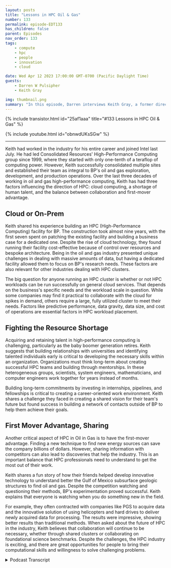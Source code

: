 ```yaml
---
layout: posts
title: "Lessons in HPC Oil & Gas"
number: 133
permalink: episode-EDT133
has_children: false
parent: Episodes
nav_order: 133
tags:
    - compute
    - hpc
    - people
    - innovation
    - cloud

date: Wed Apr 12 2023 17:00:00 GMT-0700 (Pacific Daylight Time)
guests:
    - Darren W Pulsipher
    - Keith Gray

img: thumbnail.png
summary: "In this episode, Darren interviews Keith Gray, a former director of high-performance computing at British Petroleum. With over 30 years of managing HPC centers, Keith gives great insight into the challenges, best practices, and the future of high-performance computing."
---
```


{% include transistor.html id="25af1aaa" title="#133 Lessons in HPC Oil & Gas" %}

{% include youtube.html id="obnwdUKsSGw" %}

---

Keith had worked in the industry for his entire career and joined Intel last July. He had led Consolidated Resources' High-Performance Computing group since 1999, where they started with only one-tenth of a teraflop of computing power. However, Keith successfully consolidated multiple sites and established their team as integral to BP's oil and gas exploration, development, and production operations. Over the last three decades of working in oil and gas high-performance computing, Keith has had three factors influencing the direction of HPC: cloud computing, a shortage of human talent, and the balance between collaboration and first-mover advantage.

## Cloud or On-Prem

Keith shared his experience building an HPC (High-Performance Computing) facility for BP. The construction took almost nine years, with the first seven spent on patching the existing facility and building a business case for a dedicated one. Despite the rise of cloud technology, they found running their facility cost-effective because of control over resources and bespoke architecture. Being in the oil and gas industry presented unique challenges in dealing with massive amounts of data, but having a dedicated facility allowed them to focus on BP's research needs. These factors are also relevant for other industries dealing with HPC clusters.

The big question for anyone running an HPC cluster is whether or not HPC workloads can be run successfully on general cloud services. That depends on the business's specific needs and the workload scale in question. While some companies may find it practical to collaborate with the cloud for spikes in demand, others require a large, fully utilized cluster to meet their needs.  Factors like predictive performance, data gravity, data size, and cost of operations are essential factors in HPC workload placement.

## Fighting the Resource Shortage

Acquiring and retaining talent in high-performance computing is challenging, particularly as the baby boomer generation retires. Keith suggests that building relationships with universities and identifying talented individuals early is critical to developing the necessary skills within an organization. Organizations must think long-term about creating successful HPC teams and building through mentorships. In these heterogeneous groups, scientists, system engineers, mathematicians, and computer engineers work together for years instead of months.

Building long-term commitments by investing in internships, pipelines, and fellowships is critical to creating a career-oriented work environment. Keith shares a challenge they faced in creating a shared vision for their team's future but found success in building a network of contacts outside of BP to help them achieve their goals.

## First Mover Advantage, Sharing

Another critical aspect of HPC in Oil in Gas is to have the first-mover advantage. Finding a new technique to find new energy sources can save the company billions of dollars. However, sharing information with competitors can also lead to discoveries that help the industry. This is an important balance that HPC professionals need to understand to get the most out of their work.

Keith shares a fun story of how their friends helped develop innovative technology to understand better the Gulf of Mexico subsurface geologic structures to find oil and gas. Despite the competition watching and questioning their methods, BP's experimentation proved successful. Keith explains that everyone is watching when you do something new in the field.

For example, they often contracted with companies like PGS to acquire data and the innovative solution of using helicopters and hard drives to deliver newly acquired data for processing. The results were impressive, showing better results than traditional methods. When asked about the future of HPC in the industry, Keith believes that collaboration will continue to be necessary, whether through shared clusters or collaborating on foundational science benchmarks. Despite the challenges, the HPC industry is exciting, and there are great opportunities for people to bring their computational skills and willingness to solve challenging problems.


<details>
<summary> Podcast Transcript </summary>

<p>﻿1</p>
<p>Hello, this is Darren</p>
<p>Pulsipher, chief solution,architect of public sector at Intel.</p>
<p>And welcome to Embracing</p>
<p>Digital Transformation,where we investigate effective change,leveragingpeople process and technology.</p>
<p>On today's episode, Lessonsfrom High Performance Computing in Oiland Gas with special guest Keith Gray.</p>
<p>Keith, welcome to the show.</p>
<p>Thanks, Darren.</p>
<p>A. Keith,you've just joined Intel not too long ago.</p>
<p>I mean, Intel of a short term meansyou haven't had your first sabbatical,which means seven years, whicha, but you've joined usjust in this last year, if I remember.</p>
<p>Right. Is that right?</p>
<p>That's correct. I joined last July.</p>
<p>So tell us a little bitabout your backgroundand what you're doing it, Intel.</p>
<p>Thanks.</p>
<p>So my background is geophysics.</p>
<p>I got an undergraduate degreefrom Virginia Tech and very much hopedit would help me find careeropportunities in oil and gas.</p>
<p>And I've been able to workmy whole career in oil and gas.</p>
<p>Worked really closelywith Intelfor a significant fraction of that.</p>
<p>And it was exciting to get the opportunityto joinand see the world from this side.</p>
<p>When I first came out of university.</p>
<p>I did seismic processing, quicklymoved into seismic software developmentwith Amoco.</p>
<p>I got the experience to work ina technology evaluation and deploymentteam.</p>
<p>And in 99, I was askedto lead the High Performance</p>
<p>Computing groupwith Consolidated Resourcesfrom the Amoco Tulsa Research Centerin Tulsa.</p>
<p>We moved compute from Denverand New Orleans into Houstonand started off our new journeywith BP in January of 99with 1/10 of a teraflop of compute power.</p>
<p>Wow. We had 1/10 of a Teraflopis like my phone now, right?</p>
<p>I mean, it's crazy.</p>
<p>Probably less than your phone.</p>
<p>At that point we had about 50 or 60 SGI</p>
<p>Power Challenge and Origin Systemsand we had the largest collectionof thinking machinesystemfive systems outside of the US government.</p>
<p>We were putting this all togetherin an environmentwhere oil prices have fallenby more than 75%.</p>
<p>We were consolidating a company.</p>
<p>We were gathering a group of peoplethat was considerably smallerthan what had been managing HPCin multiple sites.</p>
<p>But we were successfulputting it together.</p>
<p>We workedas an extensionof the seismic imaging research groupand supported themwhile they demonstrated the valueand became an integral partof BP's oil and gas exploration,development and production operations.</p>
<p>So what were some ofthe biggest challengesyou had with that consolidation?</p>
<p>Oh, during the consolidation,it was bringing everything together,putting it all into a facilitythat had originally been designedin the 19 in the mid 1980sto support IBM mainframes.</p>
<p>So there were facilities challenges.</p>
<p>We quickly ran out of the powerand cooling capabilities of that building.</p>
<p>I actually got to make lots of new friendsin December of 2004, when we deployedone of the first new systemsafter the merger,and we popped the main circuit breakerfor a buildingthat had over 4000 people. 000.</p>
<p>So everyone knew it was your faultthen, Keith.</p>
<p>Yes, they did.</p>
<p>Oh, so.</p>
<p>So you know, power.</p>
<p>Power, in fact, are always big concernswith HPC clusters, right?</p>
<p>Because, hey, there's a lot of powerthat goes into Iraq, right.</p>
<p>So how did you overcome, though?</p>
<p>I mean, didthey have to build a whole new facility?</p>
<p>So did you guys end up doing so?</p>
<p>I was able to define the requirements,justify a completely new facility,and then help,you know, lead the projectthrough construction and the move in.</p>
<p>So in 2004,we were able to patch that building,put in additional ups andcomputer roomair conditioners to support growth.</p>
<p>But by 2007 2008, it became clearthat something more viablewas going to be required.</p>
<p>By 2010,we'd gotten this supportto design a new building.</p>
<p>Unfortunately, in the spring of 2010,</p>
<p>BP suffered a tragedyin the Gulf of Mexico,and it was all hands on deck.</p>
<p>And so even high performance computingwas asked to participate.</p>
<p>Our team supportedcomputational fluid dynamicsto understand if you could actually lowera capping stack onto the Macondo well.</p>
<p>So our CFD analysis was valuable in thattheoretical exercise and supportedthe conclusion of that tragedy.</p>
<p>By 2011,we got support to go forward with adesign.</p>
<p>We broke ground in,</p>
<p>I think, May of 2012.</p>
<p>And finished construction and moved inby October of 2013.</p>
<p>So almost nine years.</p>
<p>So coming through that comingcircuit breaker,coming from the big whoops until theopening ceremony ofthe new building was about nine years.</p>
<p>Probably the first seven of thatwas just patching the facilitythat we had, building the business case.</p>
<p>We looked at lots of different options,co-location.</p>
<p>We looked at shared HPC capabilities.</p>
<p>We had a number of benchmarksthat we did to look at how cost effectiveour team was and what kind of capabilitieswe were delivering.</p>
<p>And through that process,we're able to justify the continued growthof the HPCand construction of a dedicated facility.</p>
<p>So that's really interestingbecause around 2011 or so,cloud technologywas really starting to just blow up.</p>
<p>I mean, it was really startingto become popular.</p>
<p>And so you got you guys did the analysisthat having your own facilityinstead of maybe runningall your HPC workloads in the cloudwas was viable.</p>
<p>Yes. Andwe have revisited that studypretty often over the last eightto 8 to 10 years.</p>
<p>Why was it so cost effective to run one?</p>
<p>So there's a number of points to that.</p>
<p>One is having a dedicated resourcemeans you have control.</p>
<p>You can focus on priority.</p>
<p>I am, yeah.</p>
<p>You'll have to decidewhether you want to keep this or cut it,but I've been arrogant enough to sayany idiot should be ableto keep up with Moore's Law.</p>
<p>But it takes somebody that is aggressiveand able todeliver new technologiesto do almost twice as good as Moore's Law.</p>
<p>And a lot of that camethrough our Real clear partnershipwith Intel that we paid attention,we worked closely.</p>
<p>We were willing to do things at scalewith Intelto test new ideas and new products.</p>
<p>So we were probably the largestcommercial installation of Intel Itaniumby 2004.</p>
<p>That gave us more than a ten X priceperformance stepcompared to proprietary UNIX systemsand small volume.</p>
<p>Interesting butchallenged processors like MIPS.</p>
<p>And then we worked closely with Intel.</p>
<p>We were a very early adopterof Nehalem technologythat gave almost a4x priceperformance bumpand balancingthe value that we could deliver to BP.</p>
<p>And we looked at that.</p>
<p>We actually stillbenefit from the flexibilitythat a bespoke architecture can deliver.</p>
<p>So wewe scale the network to fit our needs.</p>
<p>Were you able and willing to useinteresting processors?</p>
<p>We had probably the second largestcommercial installation of Knights landingwe had.</p>
<p>BP still has.</p>
<p>And one of the key clusters they have atthe momentis a cascade like AP system.</p>
<p>It's the firsttruly scaledwater cooled deployment that BP has done.</p>
<p>And when you look at the cloud,we still have a limited bandwidthto get data back and forth.</p>
<p>And sowhen you are dealing with huge datavolumes, that can be quite a challenge.</p>
<p>A typical input volume can be as much as</p>
<p>Anotherreality of working in oil and gasis that the researchers would call ustypically on a Friday afternoonand ask the operations team leadwho was responsiblefor resource allocation?</p>
<p>Hey, David, I'm about to run a job.</p>
<p>I'm going to submit itto run over the weekend.</p>
<p>It's going to create maybe two petabytesof intermediate results.</p>
<p>Where do you want me to put that?</p>
<p>They didn't ask.</p>
<p>Where is it?</p>
<p>They didn't give us six months warning.</p>
<p>They didn'tsay, Are you busy with other customers?</p>
<p>They said, I'm about to submit a job.</p>
<p>It's going to run.</p>
<p>Are you going to take care of me?</p>
<p>Yeah.</p>
<p>And it was our jobto make sure that happened.</p>
<p>So between the architecture, freedomto take on new technologies,picking architecturethat gave us great price performanceand the challenges of moving seismic data,having a bespoke facility that couldreally focus on what BP's researchneeded was valuable.</p>
<p>So do you do you think thatif I were to generalizethat outside of the oiland gas industry, other peoplethat are doing their HPC clusters?</p>
<p>Is that a common though?</p>
<p>Those those three things,are they common in otherindustries as well, where I'm dealingwith super huge amounts of data.</p>
<p>I mean, two petabytes of intermediatedata.</p>
<p>That's a lot of data.</p>
<p>And I need to be bleeding edge,not cutting as I need to be wayout there working with</p>
<p>Intel directly tolook at the latestand greatest accelerators and or CPU's.</p>
<p>Is thisis this always going to be the caseor can I start running some of these</p>
<p>HPC workloadsin the in the general cloudthat's out there?</p>
<p>What do you think?</p>
<p>I think thatit really comes down to your business.</p>
<p>For BP, we had a mixture ofa very high prioritytechnical service workand some fundamental seismicimaging researchthat had to be delivered.</p>
<p>We could keep a clusterfully utilized all the time,but when we had a high priority project,we could dedicate 100% to that work.</p>
<p>There's still no guaranteethat you may be able to ask forcoursein the cloud and get that in an hour.</p>
<p>Yeah, you're rightthat the scale that the scale that you'retalking about most people don't do.</p>
<p>I mean, when I do,</p>
<p>I do software development.</p>
<p>Still today I have fun doing itand I'll go to the cloudand I'll say, Oh, I need a thousand cores,no problem.</p>
<p>But when you start talking 350,000 cores,that's that's a that's a different story.</p>
<p>On a high performance, low latency networkaccessible to a filesystemthat can have many petabytesof storage capacityand potentially a half a terabytea second bandwidthto move data in and out.</p>
<p>Those are still interestingtechnical challenges.</p>
<p>There are other companies in the oiland gas industrywho have a different demand model.</p>
<p>There are seismic companiesthat deliver servicesto the major oil and gas companiesand they have spikes in their demandand it becomes much more practicalfor them to collaborate with the cloud.</p>
<p>Okay.</p>
<p>So there are somethere are some use cases, it sounds like,where thatwhere the cloud can be leveragedand you have to have a certain economiesof scale to be able to compete.</p>
<p>And once you reach that economy of scale,you can continue to justify growth.</p>
<p>But there areyou know, there's there'sinternal conversations about strategy.</p>
<p>There's,you know, what's the long termfuture of oil and gas?</p>
<p>Right now, it's very clear thatour industry needs to deliver cleanerfuels,do it more effectively.</p>
<p>But we're going to bepart of the energy mixfor many decades.</p>
<p>I want to talk about acquiring talentbecause this this has popped upin a couple of my podcast recentlywhen I talk to people.</p>
<p>There seems to bea gap that no one's really talking aboutas the babyboomers are starting to retire.</p>
<p>And all that knowledge,especially around high performancecomputing and in technical computing,is thereis there a huge gap that you're seeing andhow do you find thattalent and how how do youdevelop thatin your organizationso that you don't have a gap in continuityin running these HPC clustersand utilizing them effectively?</p>
<p>So the oil and gas industryhas recognized the great crew changefor more than a decade.</p>
<p>That's an interesting way to call it.</p>
<p>The great crew change.</p>
<p>That's that's the way we called it.</p>
<p>There were a significant number of peoplethat came into the industryfrom the late 1970suntil about the first oil pricecollapse in 85, 86,and at that point,oil prices droppedcheese,they'd gotten close to $50 a barrel.</p>
<p>And in the spring of 86,they were less than ten.</p>
<p>Wow. Wow.</p>
<p>So you can imaginewhen your revenues are cut by 75, 80%,what happens to thatmany companies that managed to survive?</p>
<p>They go through lots of changesand we wentthrough those timeswhere we really did not hire.</p>
<p>And then about 15 years ago,it became clearwe needed to grow capabilitiesand when you look at the skillsrequired for high performance computing orthey're still unique, they still requirebrilliant people to come in.</p>
<p>Oil and gas has to competewith the technology industryover the last 5 to 8 years.</p>
<p>We've lost a lot of people off to techthe way that our teamat BP managed to accomplish.</p>
<p>Growing our skill sets was by makingreally key friendshipsat a number of universities,identifying people early,bringing people in for oneor two internships,looking for peoplethat not only had the driveand skills,but they had the right cultural fit.</p>
<p>So our team jobwas to sit next to the seismicimaging reservoir simulation researchersand have an applied mathematician,a computer scientist,a geophysicist that love to do softwaredevelopment, sitting next to a researcherwho understood the mathematicsand the domain science and haveone domain specialistand one computing specialist delivermore than three timesthe work of that individual by themselves.</p>
<p>That's very rare to find and doesform these teams.</p>
<p>That must have been very difficultand continues.</p>
<p>It continues.</p>
<p>The only way that you accomplishthis is by a long term commitment,continuing to bring in internships,thinking about your pipelineat five, six, seven years,identifying students, funding fellowshipsand and and that's a very different modelthan most high tech.</p>
<p>I mean, most high tech.</p>
<p>It's like bring you in two or three years,burn you out and then throw your way.</p>
<p>Now, this is so this is like a career.</p>
<p>When you get in, you're there, right?</p>
<p>If you get in and you are ableto recognizehow you can make a contribution,then you create a role for yourself.</p>
<p>That is so valuablethat you're going to be neededfor a very long time.</p>
<p>Are there any other challengesthat you ran intothat you overcameor that maybe you ran intoand you went, Oh,</p>
<p>I botched that completely.</p>
<p>Anything that you can give other peopleadvice on how to how to really createthese a service oriented organizations.</p>
<p>So I think one of thechallenges ishow do you create a shared visionfor where you want to be in 3 to 5 years?</p>
<p>It's hard to get much past that, butmaking friendsoutside of BP and talking to peopleand building a network of contactswas really valuable for our success.</p>
<p>Why is that?</p>
<p>I mean, aren't aren't those contactssometimes competitors sometime is, yes.</p>
<p>But most of the workthat's being done in high performancecomputing in oiland gas companies isit's clearly not a commodity,but it isand it's something that we all understandwe've got to go deliverand there's not a ton of secrets.</p>
<p>Gotcha.</p>
<p>Even in the seismic imaging research, it'shard to keep a secretfor more than a year or two or three.</p>
<p>BP Strategy for Intellectual Propertywas to either firstdeliver for BP's most critical assetsand then share itso that it becomes more widely available.</p>
<p>Raised the tide for everyone.</p>
<p>For everyone to have have vendorsthat can deliverthe more commodity work.</p>
<p>And then as you rise is the tide rises.</p>
<p>You stay focusedon the most important work.</p>
<p>Win the one fun storyin 2000 to 2003.</p>
<p>Two of my best friendscame up with an idea.</p>
<p>They recognized thatthe geologic structuresin the Gulf of Mexicothat we truly cared aboutwere obscured by salt structuresabove them.</p>
<p>And the way of understandingthe subsurface was by putting energyinto the earth,having it propagate,and then putting the set of receivers.</p>
<p>Think of it as an antennaand then capturing that energywhen it comes back to the surface.</p>
<p>And so my friendsrealized that much of the energywe were propagating in the earthwasn't coming back to the antennathat we were pulling behind the boats.</p>
<p>So with these, these friendscame up with two different solutions.</p>
<p>One was insteadof pulling a small number ofcableswith receivers behind a single boat,let's put multiple boats out thereand let's take the energy source outfrom directlyin front of that string of receiversand put it further awayso that we can plan theright path of the energy and understandwe want the antennawhere the energy comes back to the surfacebecause we want to illuminatethe areas that have oil and gas.</p>
<p>And so in 2004, we went offand did two different experiments.</p>
<p>One with this new technology called</p>
<p>Wired as a toad streamer.</p>
<p>The otherwhere we contracted with the company,taught them how to buildlittle computersthat were placed on the seabed.</p>
<p>And the first experimentwe did was in between fourand 6000 feet of waterin the Gulf of Mexico.</p>
<p>So we did these two experiments.</p>
<p>The interesting thing, though, was duringthese experiments, our competitorswere flying helicopters over the Gulf,watching what we were doing.</p>
<p>Of course, instead of having one boatwith one set of air gunsand one set of receiver strings,we had multiple boatsand air guns on differentdifferent boats spread out more widely.</p>
<p>And so the first time we didit, people were wonderingwhether we were crazy or brilliant.</p>
<p>The second time that we did it,they realized BP's not offdoing an experiment the second time.</p>
<p>If it didn't succeed, the first.</p>
<p>The first. Yeah, yeah, yeah.</p>
<p>So everybody reallyhad enough intuitionor what was going on to think about what?</p>
<p>What's happening.</p>
<p>So at that point, keeping a secretis challenging.</p>
<p>You've already contracted with a companylike PGS to acquire the data,so they're telling their friends,your guys, you're talking.</p>
<p>So we published that information andyou know, the challenge of delivering thatcomputation personallyand operationally was interesting.</p>
<p>We sent helicopters out to the boatsonce a week to do crew changesand we would bring hard drivesfull of the newly acquired seismic data,put it on to a hotshot truck driverto Houston.</p>
<p>One of the people in our teamwould pick it up from the driveron Saturday morning, loadit in, we'd be processing and by Mondayor Tuesday, people who were standingin front of their workstationswanting to look at the image.</p>
<p>And before we before we were halfwayfinished, this $50 million experimentwas delivering better resultsthan the traditional methodof requiring seismic that we'd employ for,you know, easily the previous two decades.</p>
<p>That's it. That's incredible.</p>
<p>Alwayswe're going to call a helicopter network.</p>
<p>It was a helicopter network.</p>
<p>That is incredible.</p>
<p>It was what was the bandwidth?</p>
<p>Latency was really low, but the bandwidthwas probably pretty high, Right?</p>
<p>The bandwidth is huge.</p>
<p>The running timeis that the bandwidth of a 50 foot,is just almost infinite.</p>
<p>Yeah, that's that's incredible.</p>
<p>Well, Keith,this has been wonderful talking today.</p>
<p>Where where do you see</p>
<p>HPC going in the futurestill?</p>
<p>Do you still see ushaving our own clusters?</p>
<p>Do you see one massive cluster run by,you know, BPthat everyone can use in their lives?</p>
<p>Where do you see things going?</p>
<p>So that's that'skind of an interesting broad question.</p>
<p>I think thatas our industry goes forward,we'll have to continue to collaborate.</p>
<p>Whether we ever get to a place wherewe collaborateon a huge shared HPC clusteror if we just collaborateon some of the foundational sciencebenchmarks,some of the data handling routinesthat really don't createsignificant volume.</p>
<p>We're definitely collaboratingon developing people.</p>
<p>Intel is fundinga project at the University of Texas</p>
<p>Advanced Computing Centerto do benchmarking for seismic algorithmshigher students that are mentoredby the tech staff and by industry expertsto help growthe talent we're going to need.</p>
<p>So we'll we'll find ways to collaborate.</p>
<p>We'll find ways to compete.</p>
<p>The challenge is still out there for ustoday.</p>
<p>If we had a computerthat was 100 times larger,we would find a way to use that very,very quickly.</p>
<p>We have ideason increasing the resolutionby a factor of twothat require almost 20 x more compute.</p>
<p>We have ideas on using more of the physicsand taking awaysome of the simplifying assumptions thatmade 30 or 40 x more compute.</p>
<p>It's still a fun business.</p>
<p>Yeah, it sounds like, Well, hey, Keith,this has been wonderful.</p>
<p>Thank you for your great insightinto the industry,specifically around oil and gas.</p>
<p>Any last words for our listeners today?</p>
<p>No, I think this is still an exciting timewhen people think about comingto work in oil and gas,bringing mathematics,computational skills, awillingness to collaborate,a capabilityof being driven to solve challengingproblems is going to be a recipefor having a brilliant,interesting career.</p>
<p>Hey, I agree.</p>
<p>This is awesome.</p>
<p>Thanks a lot, Keith. And until next time.</p>
<p>Thank you, dear.</p>
<p>Thank you for listeningto Embracing Digital Transformation today.</p>
<p>If you enjoyed our podcast,give it five stars on your favoritepodcasting site or YouTube channel.</p>
<p>You can find out more informationabout embracing digital transformationand embracingdigital.org.</p>
<p>Until nexttime, go out and do something wonderful.</p>

</details>
